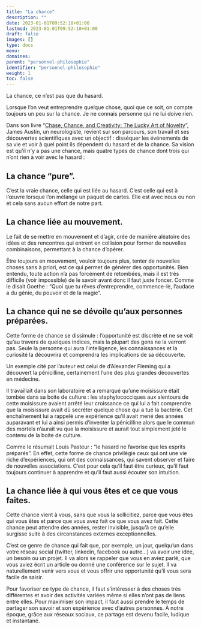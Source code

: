 ```yaml
---
title: "La chance"
description: ""
date: 2023-01-01T09:52:18+01:00
lastmod: 2023-01-01T09:52:18+01:00
draft: false
images: []
type: docs
menu:
domaines:
parent: "personnel-philosophie"
identifier: "personnel-philosophie"
weight: 1
toc: false
---
```


La chance, ce n’est pas que du hasard.

Lorsque l’on veut entreprendre quelque chose, quoi que ce soit, on compte toujours un peu sur la chance. Je ne connais
personne qui ne lui doive rien.

Dans son livre “[Chase, Chance, and Creativity: The Lucky Art of Novelty](http://amzn.to/1LcLtvi)”, James Austin, un
neurologiste, revient sur son parcours, son travail et ses découvertes scientifiques avec un objectif : disséquer les
événements de sa vie et voir à quel point ils dépendent du hasard et de la chance. Sa vision est qu'il n'y a pas une
chance, mais quatre types de chance dont trois qui n’ont rien à voir avec le hasard :

## La chance “pure”.

C’est la vraie chance, celle qui est liée au hasard. C’est celle qui est à l’œuvre lorsque l’on mélange un paquet de
cartes. Elle est avec nous ou non et cela sans aucun effort de notre part.

## La chance liée au mouvement.

Le fait de se mettre en mouvement et d’agir, crée de manière aléatoire des idées et des rencontres qui entrent en
collision pour former de nouvelles combinaisons, permettant à la chance d’opérer.

Être toujours en mouvement, vouloir toujours plus, tenter de nouvelles choses sans à priori, est ce qui permet de
générer des opportunités. Bien entendu, toute action n’a pas forcément de retombées, mais il est très difficile (voir
impossible) de le savoir avant donc il faut juste foncer. Comme le disait Goethe : “Quoi que tu rêves d’entreprendre,
commence-le, l’audace a du génie, du pouvoir et de la magie”.

## La chance qui ne se dévoile qu’aux personnes préparées.

Cette forme de chance se dissimule : l’opportunité est discrète et ne se voit qu’au travers de quelques indices, mais la
plupart des gens ne la verront pas. Seule la personne qui aura l’intelligence, les connaissances et la curiosité la
découvrira et comprendra les implications de sa découverte.

Un exemple cité par l’auteur est celui de d’Alexander Fleming qui a découvert la pénicilline, certainement l’une des
plus grandes découvertes en médecine.

Il travaillait dans son laboratoire et a remarqué qu’une moisissure était tombée dans sa boite de culture : les
staphylococciques aux alentours de cette moisissure avaient arrêté leur croissance ce qui lui a fait comprendre que la
moisissure avait dû secréter quelque chose qui a tué la bactérie. Cet enchaînement lui a rappelé une expérience qu’il
avait mené des années auparavant et lui a ainsi permis d’inventer la pénicilline alors que le commun des mortels
n’aurait vu que la moisissure et aurait tout simplement jeté le contenu de la boite de culture.

Comme le résumait Louis Pasteur : “le hasard ne favorise que les esprits préparés”. En effet, cette forme de chance
privilégie ceux qui ont une vie riche d’expériences, qui ont des connaissances, qui savent observer et faire de
nouvelles associations. C’est pour cela qu’il faut être curieux, qu’il faut toujours continuer à apprendre et qu’il faut
aussi écouter son intuition.

## La chance liée à qui vous êtes et ce que vous faites.

Cette chance vient à vous, sans que vous la sollicitiez, parce que vous êtes qui vous êtes et parce que vous avez fait
ce que vous avez fait. Cette chance peut attendre des années, rester invisible, jusqu’à ce qu’elle surgisse suite à des
circonstances externes exceptionnelles.

C’est ce genre de chance qui fait que, par exemple, un jour, quelqu’un dans votre réseau social (twitter, linkedin,
facebook ou autre…) va avoir une idée, un besoin ou un projet. Il va alors se rappeler que vous en aviez parlé, que vous
aviez écrit un article ou donné une conférence sur le sujet. Il va naturellement venir vers vous et vous offrir une
opportunité qu’il vous sera facile de saisir.

Pour favoriser ce type de chance, il faut s’intéresser à des choses très différentes et avoir des activités variées même
si elles n’ont pas de liens entre elles. Pour maximiser son impact, il faut aussi prendre le temps de partager son
savoir et son expérience avec d’autres personnes. À notre époque, grâce aux réseaux sociaux, ce partage est devenu
facile, ludique et instantané.